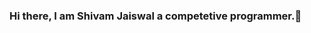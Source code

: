 ### Hi there, I am Shivam Jaiswal a competetive programmer.👋

<!--
**shivamjaiswal424/shivamjaiswal424** is a ✨ _special_ ✨ repository because its `README.md` (this file) appears on your GitHub profile.


- 🔭 I am pursuing B.Tech in Information Technology from Kalyani Government Engineering College,Kalyani.
- 🌱 I’m currently learning and practicing about DS and Algo along with competitive programming.
- 👯 I’m always ready to help you.
- 📫 You can reach me on my linkedin profile-https://www.linkedin.com/in/shivam-jaiswal-0999b0192/
- ⚡ Lastly I love to watch anime,movies and series.
-->
